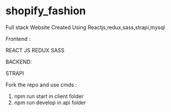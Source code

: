 # shopify_fashion
Full stack Website Created Using Reactjs,redux,sass,strapi,mysql

  Frontend
  :
  
  REACT JS
  REDUX
  SASS

BACKEND:

STRAPI


Fork the repo and use cmds :
1. npm run start in client folder
2.  npm run develop in api folder
